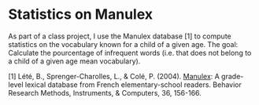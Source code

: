 # Statistics on Manulex
As part of a class project, I use the Manulex database [1] to compute statistics on the vocabulary known for a child of a given age.
The goal: Calculate the pourcentage of infrequent words (i.e. that does not belong to a child of a given age mean vocabulary).

[1] Lété, B., Sprenger-Charolles, L., & Colé, P. (2004). [Manulex](http://www.manulex.org/fr/home.html): A grade-level lexical database from French elementary-school readers. Behavior Research Methods, Instruments, & Computers, 36, 156-166.
